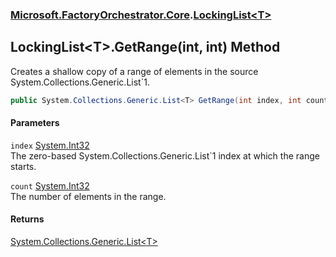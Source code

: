 ### [Microsoft.FactoryOrchestrator.Core](Microsoft_FactoryOrchestrator_Core.md 'Microsoft.FactoryOrchestrator.Core').[LockingList&lt;T&gt;](LockingList_T_.md 'Microsoft.FactoryOrchestrator.Core.LockingList&lt;T&gt;')
## LockingList&lt;T&gt;.GetRange(int, int) Method
Creates a shallow copy of a range of elements in the source System.Collections.Generic.List`1.  
```csharp
public System.Collections.Generic.List<T> GetRange(int index, int count);
```
#### Parameters
<a name='Microsoft_FactoryOrchestrator_Core_LockingList_T__GetRange(int_int)_index'></a>
`index` [System.Int32](https://docs.microsoft.com/en-us/dotnet/api/System.Int32 'System.Int32')  
The zero-based System.Collections.Generic.List`1 index at which the range starts.
  
<a name='Microsoft_FactoryOrchestrator_Core_LockingList_T__GetRange(int_int)_count'></a>
`count` [System.Int32](https://docs.microsoft.com/en-us/dotnet/api/System.Int32 'System.Int32')  
The number of elements in the range.
  
#### Returns
[System.Collections.Generic.List&lt;](https://docs.microsoft.com/en-us/dotnet/api/System.Collections.Generic.List-1 'System.Collections.Generic.List')[T](LockingList_T_.md#Microsoft_FactoryOrchestrator_Core_LockingList_T__T 'Microsoft.FactoryOrchestrator.Core.LockingList&lt;T&gt;.T')[&gt;](https://docs.microsoft.com/en-us/dotnet/api/System.Collections.Generic.List-1 'System.Collections.Generic.List')  
